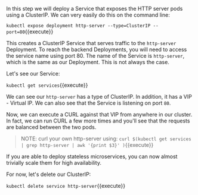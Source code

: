 In this step we will deploy a Service that exposes the HTTP server pods using a ClusterIP. We can very easily do this on the command line:

`kubectl expose deployment http-server --type=ClusterIP --port=80`{{execute}}

This creates a ClusterIP Service that serves traffic to the `http-server` Deployment. To reach the backend Deployments, you will need to access the service name using port 80. The name of the Service is `http-server`, which is the same as our Deployment. This is not always the case.

Let's see our Service:

`kubectl get services`{{execute}}

We can see our `http-server` has a type of ClusterIP. In addition, it has a
VIP - Virtual IP. We can also see that the Service is listening on port `80`.

Now, we can execute a CURL against that VIP from anywhere in our cluster. In fact, we can run CURL a few more times and you'll see that the requests are balanced between the two pods.

> NOTE: curl your own http-server using: `curl $(kubectl get services | grep http-server | awk '{print $3}' )`{{execute}}

If you are able to deploy stateless microservices, you can now almost trivially scale them for high availability.

For now, let's delete our ClusterIP:

`kubectl delete service http-server`{{execute}}
